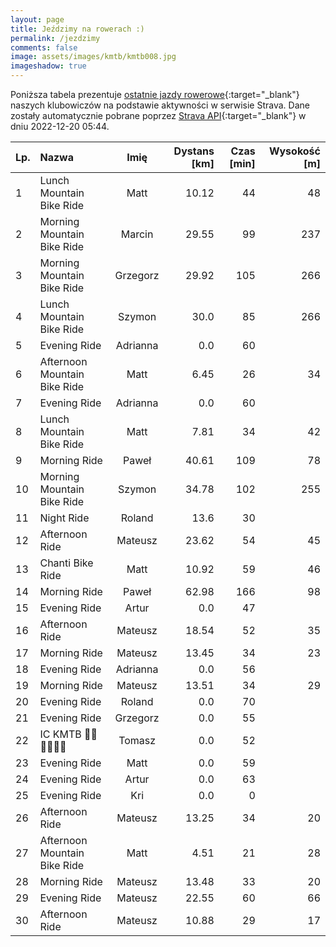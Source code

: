 ```yaml
---
layout: page
title: Jeździmy na rowerach :)
permalink: /jezdzimy
comments: false
image: assets/images/kmtb/kmtb008.jpg
imageshadow: true
---
```


Poniższa tabela prezentuje [ostatnie jazdy rowerowe](https://www.strava.com/clubs/336381){:target="_blank"} naszych klubowiczów na podstawie aktywności w serwisie Strava. Dane zostały automatycznie pobrane poprzez [Strava API](https://developers.strava.com/docs/reference/#api-Clubs-getClubActivitiesById){:target="_blank"} w dniu 2022-12-20 05:44.

Lp. | Nazwa | Imię | Dystans [km] | Czas [min] | Wysokość [m]
:--- | :--- | :---: | ---: | ---: | ---:
1|Lunch Mountain Bike Ride|Matt|10.12|44|48
2|Morning Mountain Bike Ride|Marcin|29.55|99|237
3|Morning Mountain Bike Ride|Grzegorz|29.92|105|266
4|Lunch Mountain Bike Ride|Szymon|30.0|85|266
5|Evening Ride|Adrianna|0.0|60|
6|Afternoon Mountain Bike Ride|Matt|6.45|26|34
7|Evening Ride|Adrianna|0.0|60|
8|Lunch Mountain Bike Ride|Matt|7.81|34|42
9|Morning Ride|Paweł|40.61|109|78
10|Morning Mountain Bike Ride|Szymon|34.78|102|255
11|Night Ride|Roland|13.6|30|
12|Afternoon Ride|Mateusz|23.62|54|45
13|Chanti Bike Ride|Matt|10.92|59|46
14|Morning Ride|Paweł|62.98|166|98
15|Evening Ride|Artur|0.0|47|
16|Afternoon Ride|Mateusz|18.54|52|35
17|Morning Ride|Mateusz|13.45|34|23
18|Evening Ride|Adrianna|0.0|56|
19|Morning Ride|Mateusz|13.51|34|29
20|Evening Ride|Roland|0.0|70|
21|Evening Ride|Grzegorz|0.0|55|
22|IC KMTB 💪🏻💪🏻💪🏻|Tomasz|0.0|52|
23|Evening Ride|Matt|0.0|59|
24|Evening Ride|Artur|0.0|63|
25|Evening Ride|Kri|0.0|0|
26|Afternoon Ride|Mateusz|13.25|34|20
27|Afternoon Mountain Bike Ride|Matt|4.51|21|28
28|Morning Ride|Mateusz|13.48|33|20
29|Evening Ride|Mateusz|22.55|60|66
30|Afternoon Ride|Mateusz|10.88|29|17
